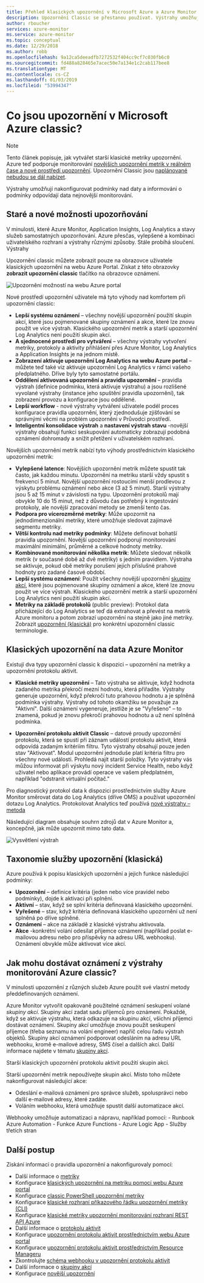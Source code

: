 ```yaml
---
title: Přehled klasických upozornění v Microsoft Azure a Azure Monitor
description: Upozornění Classic se přestanou používat. Výstrahy umožňují monitorovat metriky prostředků Azure, události nebo protokoly a upozornění, když je splněna podmínka, kterou zadáte.
author: rboucher
services: azure-monitor
ms.service: azure-monitor
ms.topic: conceptual
ms.date: 12/29/2018
ms.author: robb
ms.openlocfilehash: 9a12ca5deeadfb7272532f404cc9cf7c030fb6c0
ms.sourcegitcommit: fd488a828465e7acec50e7a134e1c2cab117bee8
ms.translationtype: MT
ms.contentlocale: cs-CZ
ms.lasthandoff: 01/03/2019
ms.locfileid: "53994347"
---
```

# <a name="what-are-classic-alerts-in-microsoft-azure"></a>Co jsou upozornění v Microsoft Azure classic?

> [!NOTE]
> Tento článek popisuje, jak vytvářet starší klasické metriky upozornění. Azure teď podporuje monitorování [novějších upozornění metrik v reálném čase a nové prostředí upozornění](../../azure-monitor/platform/alerts-overview.md). Upozornění Classic jsou [naplánované nebudou se dál nabízet](https://docs.microsoft.com/en-us/azure/azure-monitor/platform/monitoring-classic-retirement).  
>

Výstrahy umožňují nakonfigurovat podmínky nad daty a informováni o podmínky odpovídají data nejnovější monitorování.

## <a name="old-and-new-alerting-capabilities"></a>Staré a nové možnosti upozorňování

V minulosti, které Azure Monitor, Application Insights, Log Analytics a stavy služeb samostatných upozorňování. Azure přesčas, vylepšené a kombinaci uživatelského rozhraní a výstrahy různými způsoby. Stále probíhá sloučení. Výstrahy

Upozornění classic můžete zobrazit pouze na obrazovce uživatele klasických upozornění na webu Azure Portal. Získat z této obrazovky **zobrazit upozornění classic** tlačítko na obrazovce oznámení. 

 ![Upozornění možností na webu Azure portal](media/alerts-classic.overview/monitor-alert-screen2.png)

Nové prostředí upozornění uživatele má tyto výhody nad komfortem při upozornění classic:
-   **Lepší systému oznámení** – všechny novější upozornění použití skupin akcí, které jsou pojmenované skupiny oznámení a akce, které lze znovu použít ve více výstrah. Klasického upozornění metrik a starší upozornění Log Analytics není použití skupin akcí.
-   **A sjednocené prostředí pro vytváření** – všechny výstrahy vytvoření metriky, protokoly a aktivity přihlášení přes Azure Monitor, Log Analytics a Application Insights je na jednom místě.
-   **Zobrazení aktivuje upozornění Log Analytics na webu Azure portal** – můžete teď také viz aktivuje upozornění Log Analytics v rámci vašeho předplatného. Dříve byly tyto samostatné portálu.
-   **Oddělení aktivovaná upozornění a pravidla upozornění** – pravidla výstrah (definice podmínku, která aktivuje výstrahu) a jsou rozlišené vyvolané výstrahy (instance jeho spuštění pravidla upozornění), tak zobrazení provozu a konfigurace jsou oddělené.
-   **Lepší workflow** - nové výstrahy vytváření uživatele podél proces konfigurace pravidla upozornění, který zjednodušuje zjišťování se správnými věcmi na problém upozorněni v Průvodci prostředí.
-   **Inteligentní konsolidace výstrah** a **nastavení výstrah stavu** -novější výstrahy obsahují funkci seskupování automaticky zobrazují podobná oznámení dohromady a snížit přetížení v uživatelském rozhraní. 

Novějších upozornění metrik nabízí tyto výhody prostřednictvím klasického upozornění metrik:
-   **Vylepšené latence**: Novějších upozornění metrik můžete spustit tak často, jak každou minutu. Upozornění na metriku starší vždy spustit s frekvencí 5 minut. Novější upozornění rostoucími menší prodlevou z výskytu problému oznámení nebo akce (3 až 5 minut). Starší výstrahy jsou 5 až 15 minut v závislosti na typu.  Upozornění protokolů mají obvykle 10 do 15 minut, než z důvodu čas potřebný k ingestování protokoly, ale novější zpracování metody se zmenší tento čas. 
-   **Podpora pro vícerozměrné metriky**: Může upozornit na jednodimenzionální metriky, které umožňuje sledovat zajímavé segmentu metriky.
-   **Větší kontrolu nad metriky podmínky**: Můžete definovat bohatší pravidla upozornění. Novější upozornění podporují monitorování maximální minimální, průměrné a celkové hodnoty metriky.
-   **Kombinované monitorování několika metrik**: Můžete sledovat několik metrik (v současné době až dvě metriky) s jedním pravidlem. Výstraha se aktivuje, pokud obě metriky porušení jejich příslušné prahové hodnoty pro zadané časové období.
-   **Lepší systému oznámení**: Použít všechny novější upozornění [skupiny akcí](../../azure-monitor/platform/action-groups.md), které jsou pojmenované skupiny oznámení a akce, které lze znovu použít ve více výstrah.  Klasického upozornění metrik a starší upozornění Log Analytics není použití skupin akcí. 
-   **Metriky na základě protokolů** (public preview): Protokol data přicházející do Log Analytics se teď dá extrahovat a převést na metrik Azure monitoru a potom zobrazí upozornění na stejně jako jiné metriky. Zobrazit [upozornění (klasická)](alerts-classic.overview.md) pro konkrétní upozornění classic terminologie. 


## <a name="classic-alerts-on-azure-monitor-data"></a>Klasických upozornění na data Azure Monitor
Existují dva typy upozornění classic k dispozici – upozornění na metriky a upozornění protokolu aktivit.

* **Klasické metriky upozornění** – Tato výstraha se aktivuje, když hodnota zadaného metrika překročí mezní hodnotu, která přiřadíte. Výstrahy generuje upozornění, když překročí tuto prahovou hodnotu a je splněná podmínka výstrahy. Výstrahy od tohoto okamžiku se považuje za "Aktivní". Další oznámení vygeneruje, jestliže je se "Vyřešeno" – to znamená, pokud je znovu překročí prahovou hodnotu a už není splněná podmínka.

* **Upozornění protokolu aktivit Classic** – datové proudy upozornění protokolu, která se spustí při záznam událostí protokolu aktivit, která odpovídá zadaným kritériím filtru. Tyto výstrahy obsahují pouze jeden stav "Aktivovat". Modul upozornění jednoduše platí kritéria filtru pro všechny nové události. Prohledá najít starší položky. Tyto výstrahy vás můžou informovat při výskytu nový incident Service Health, nebo když uživatel nebo aplikace provádí operace ve vašem předplatném, například "odstranit virtuální počítač."

Pro diagnostický protokol data k dispozici prostřednictvím služby Azure Monitor směrovat data do Log Analytics (dříve OMS) a používat upozornění dotazu Log Analytics. Protokolovat Analytics teď používá [nové výstrahy – metoda](../../azure-monitor/platform/alerts-overview.md) 

Následující diagram obsahuje souhrn zdrojů dat v Azure Monitor a, koncepčně, jak může upozornit mimo tato data.

![Vysvětlení výstrah](media/alerts-classic.overview/Alerts_Overview_Resource_v5.png)

## <a name="taxonomy-of-alerts-classic"></a>Taxonomie služby upozornění (klasická)
Azure používá k popisu klasických upozornění a jejich funkce následující podmínky:
* **Upozornění** – definice kritéria (jeden nebo více pravidel nebo podmínky), dojde k aktivaci při splnění.
* **Aktivní** – stav, když se splní kritéria definovaná klasického upozornění.
* **Vyřešené** – stav, když kritéria definovaná klasického upozornění už není splněná po dříve splněné.
* **Oznámení** – akce na základě z klasické výstrahu aktivovala.
* **Akce** -konkrétní volání odesílat příjemce oznámení (například poslat e-mailovou adresu nebo pro příspěvky na adresu URL webhooku). Oznámení obvykle může aktivovat více akcí.

## <a name="how-do-i-receive-a-notification-from-an-azure-monitor-classic-alert"></a>Jak mohu dostávat oznámení z výstrahy monitorování Azure classic?
V minulosti upozornění z různých služeb Azure použít své vlastní metody předdefinovaných oznámení. 

Azure Monitor vytvořit opakovaně použitelné oznámení seskupení volané *skupiny akcí*. Skupiny akcí zadat sadu příjemců pro oznámení. Pokaždé, když se aktivuje výstrahu, která odkazuje na skupinu akcí, všichni příjemci dostávat oznámení. Skupiny akcí umožňuje znovu použít seskupení příjemce (třeba seznamu na volání engineer) napříč celou řadu výstrah objektů. Skupiny akcí oznámení podporovat odesláním na adresu URL webhooku, kromě e-mailové adresy, SMS čísel a dalších akcí.  Další informace najdete v tématu [skupiny akcí](../../azure-monitor/platform/action-groups.md). 

Starší klasických upozornění protokolu aktivit použití skupin akcí.

Starší upozornění metrik nepoužívejte skupin akcí. Místo toho můžete nakonfigurovat následující akce: 
- Odeslání e-mailová oznámení pro správce služeb, spolusprávci nebo další e-mailové adresy, které zadáte.
- Voláním webhooku, která umožňuje spustit další automatizace akcí.

Webhooky umožňuje automatizaci a nápravu, například pomocí:
    - Runbook Azure Automation
    - Funkce Azure Functions
    - Azure Logic App
    - Služby třetích stran

## <a name="next-steps"></a>Další postup
Získání informací o pravidla upozornění a nakonfigurovaly pomocí:

* Další informace o [metriky](../../azure-monitor/platform/data-collection.md)
* Konfigurace [klasických upozornění na metriku pomocí webu Azure portal](alerts-classic-portal.md)
* Konfigurace [classic PowerShell upozornění metriky](alerts-classic-portal.md)
* Konfigurace [klasické rozhraní příkazového řádku upozornění metriky (CLI)](alerts-classic-portal.md)
* Konfigurace [klasické metriky upozornění monitorování rozhraní REST API Azure](https://msdn.microsoft.com/library/azure/dn931945.aspx)
* Další informace o [protokolu aktivit](../../azure-monitor/platform/activity-logs-overview.md)
* Konfigurace [upozornění protokolu aktivit prostřednictvím webu Azure portal](../../azure-monitor/platform/activity-log-alerts.md)
* Konfigurace [upozornění protokolu aktivit prostřednictvím Resource Manageru](alerts-activity-log.md)
* Zkontrolujte [schéma webhooku v upozornění protokolu aktivit](../../azure-monitor/platform/activity-log-alerts-webhook.md)
* Další informace o [skupiny akcí](../../azure-monitor/platform/action-groups.md)
* Konfigurace [novější upozornění](../../azure-monitor/platform/alerts-metric.md)
